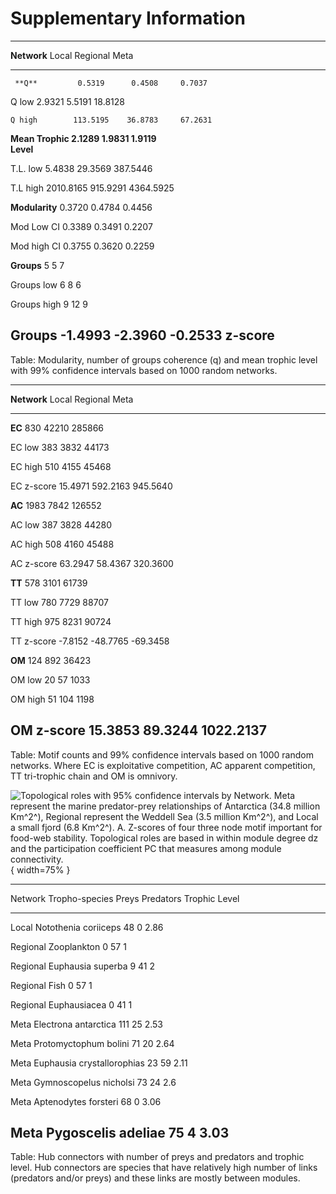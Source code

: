 # Supplementary Information

----------------------------------------------------
**Network**             Local   Regional        Meta
----------------- ----------- ---------- -----------
     **Q**         0.5319      0.4508     0.7037   

Q low              2.9321      5.5191     18.8128  

    Q high        113.5195    36.8783     67.2631  

**Mean Trophic      2.1289      1.9831     1.9119   
Level**

   T.L. low         5.4838     29.3569    387.5446  

   T.L  high       2010.8165   915.9291   4364.5925 


 **Modularity**     0.3720      0.4784     0.4456   

 Mod Low CI         0.3389      0.3491     0.2207   

 Mod high CI        0.3755      0.3620     0.2259   

  **Groups**          5          5           7     

  Groups low          6          8           6     

 Groups high          9          12          9     

Groups             -1.4993     -2.3960    -0.2533
z-score
----------------------------------------------------
Table: Modularity, number of groups coherence (q) and mean trophic level with 99% confidence intervals based on 1000 random networks.



-----------------------------------------------
**Network**        Local   Regional        Meta
-------------- --------- ---------- -----------
**EC**              830      42210      285866   

EC low               383       3832      44173 

EC high              510       4155      45468 

EC z-score       15.4971   592.2163   945.5640 

**AC**             1983       7842      126552   

AC low              387       3828       44280     

AC high             508       4160       45488     

AC z-score       63.2947   58.4367    320.3600

**TT**              578       3101       61739   

TT low              780       7729       88707     

TT high             975       8231       90724     

TT z-score      -7.8152   -48.7765    -69.3458 

**OM**              124       892        36423   

OM low              20         57        1033    

OM high             51        104        1198 

OM z-score      15.3853   89.3244    1022.2137
-----------------------------------------------
Table: Motif counts and 99% confidence intervals based on 1000 random networks. Where EC is exploitative competition, AC apparent competition, TT tri-trophic chain and OM is omnivory.


![Topological roles with 95% confidence intervals by Network. *Meta* represent the marine predator-prey relationships of Antarctica (34.8 million Km^2^), *Regional* represent the Weddell Sea (3.5 million Km^2^), and *Local* a small fjord (6.8 Km^2^). A. Z-scores of four three node motif important for food-web stability. Topological roles are based in within module degree $dz$ and the participation coefficient $PC$ that measures among module connectivity.](Figures/TopoRolesCI_ByNetwork.png){ width=75% }


------------------------------------------------------------------------
Network         Tropho-species            Preys   Predators      Trophic 
                                                                   Level 
---------- ---------------------------- ------- ----------- ------------
  Local        Notothenia coriiceps       48         0          2.86    

 Regional          Zooplankton             0        57           1      

 Regional       Euphausia superba          9        41           2      

 Regional              Fish                0        57           1      

 Regional          Euphausiacea            0        41           1      

   Meta        Electrona antarctica       111       25          2.53    

   Meta       Protomyctophum bolini       71        20          2.64    

   Meta     Euphausia crystallorophias    23        59          2.11    

   Meta       Gymnoscopelus nicholsi      73        24          2.6     

   Meta        Aptenodytes forsteri       68         0          3.06    

   Meta         Pygoscelis adeliae        75         4          3.03    
------------------------------------------------------------------------
Table: Hub connectors with number of preys and predators and trophic level. Hub connectors are species that have relatively high number of links (predators and/or preys) and these links are mostly between modules. 
